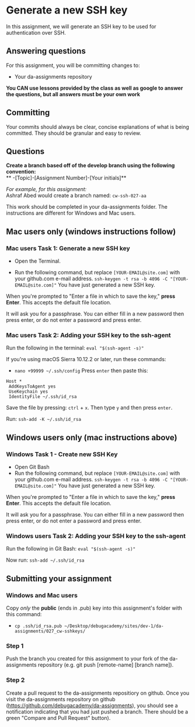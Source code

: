 # Generate a new SSH key
In this assignment, we will generate an SSH key to be used for authentication over SSH.

## Answering questions
For this assignment, you will be committing changes to:
- Your da-assignments repository

**You CAN use lessons provided by the class as well as google to answer the questions, but all answers must be your own work**  

## Committing
Your commits should always be clear, concise explanations of what is being committed. They should be granular and easy to review.

## Questions
**Create a branch based off of the develop branch using the following convention:**  
** -[Topic]-[Assignment Number]-[Your initials]**

*For example, for this assignment:*  
Ashraf Abed would create a branch named: ```cw-ssh-027-aa```  

This work should be completed in your da-assignments folder. The instructions are different for Windows and Mac users.

## Mac users only (windows instructions follow)
### Mac users Task 1: Generate a new SSH key

- Open the Terminal.

- Run the following command, but replace `[YOUR-EMAIL@site.com]` with your github.com e-mail address.
`ssh-keygen -t rsa -b 4096 -C "[YOUR-EMAIL@site.com]"`
You have just generated a new SSH key.

When you're prompted to "Enter a file in which to save the key," **press Enter**. This accepts the default file location.

It will ask you for a passphrase. You can either fill in a new password then press enter, or do not enter a password and press enter.

### Mac users Task 2: Adding your SSH key to the ssh-agent
Run the following in the terminal: `eval "$(ssh-agent -s)"`

If you're using macOS Sierra 10.12.2 or later, run these commands:
- `nano +99999 ~/.ssh/config`
Press `enter` then paste this:
```
Host *
 AddKeysToAgent yes
 UseKeychain yes
 IdentityFile ~/.ssh/id_rsa
```
Save the file by pressing: `ctrl` + `x`. Then type `y` and then press `enter`.

Run: `ssh-add -K ~/.ssh/id_rsa`

## Windows users only (mac instructions above)
### Windows Task 1 - Create new SSH Key
- Open Git Bash
- Run the following command, but replace `[YOUR-EMAIL@site.com]` with your github.com e-mail address.
`ssh-keygen -t rsa -b 4096 -C "[YOUR-EMAIL@site.com]"`
You have just generated a new SSH key.

When you're prompted to "Enter a file in which to save the key," **press Enter**. This accepts the default file location.

It will ask you for a passphrase. You can either fill in a new password then press enter, or do not enter a password and press enter.

### Windows users Task 2: Adding your SSH key to the ssh-agent
Run the following in Git Bash: `eval "$(ssh-agent -s)"`

Now run: `ssh-add ~/.ssh/id_rsa`

## Submitting your assignment

### Windows and Mac users
Copy *only* the **public** (ends in .pub) key into this assignment's folder with this command:
- `cp .ssh/id_rsa.pub ~/Desktop/debugacademy/sites/dev-1/da-assignments/027_cw-sshkeys/`

### Step 1
Push the branch you created for this assignment to your fork of the da-assignments repository (e.g. git push [remote-name] [branch name]).

### Step 2
Create a pull request to the da-assignments repositiory on github. Once you visit the da-assignments repository on github (https://github.com/debugacademy/da-assignments), you should see a notification indicating that you had just pushed a branch. There should be a green "Compare and Pull Request" button).
